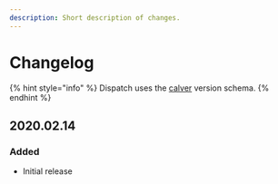 ```yaml
---
description: Short description of changes.
---
```


# Changelog

{% hint style="info" %}
Dispatch uses the [calver](https://calver.org/) version schema.
{% endhint %}

## 2020.02.14

### Added

* Initial release

